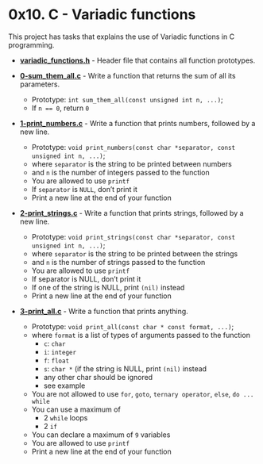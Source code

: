 # 0x10. C - Variadic functions
This project has tasks that explains the use of Variadic functions in C programming.

* **[variadic_functions.h](./variadic_functions.h)** - Header file that contains all function prototypes.
* **[0-sum_them_all.c](./0-sum_them_all.c)** - Write a function that returns the sum of all its parameters.
    * Prototype: `int sum_them_all(const unsigned int n, ...)`;
    * If `n == 0`, return `0`
* **[1-print_numbers.c](./1-print_numbers.c)** - Write a function that prints numbers, followed by a new line.
    * Prototype: `void print_numbers(const char *separator, const unsigned int n, ...)`;
    * where `separator` is the string to be printed between numbers
    * and `n` is the number of integers passed to the function
    * You are allowed to use `printf`
    * If `separator` is `NULL`, don’t print it
    * Print a new line at the end of your function
* **[2-print_strings.c](./2-print_strings.c)** - Write a function that prints strings, followed by a new line.
    * Prototype: `void print_strings(const char *separator, const unsigned int n, ...)`;
    * where `separator` is the string to be printed between the strings
    * and `n` is the number of strings passed to the function
    * You are allowed to use `printf`
    * If separator is NULL, don’t print it
    * If one of the string is NULL, print `(nil)` instead
    * Print a new line at the end of your function

* **[3-print_all.c](./3-print_all.c)** - Write a function that prints anything.
    * Prototype: `void print_all(const char * const format, ...)`;
    * where `format` is a list of types of arguments passed to the function
        * `c`: `char`
        * `i`: `integer`
        * `f`: `float`
        * `s`: `char *` (if the string is NULL, print `(nil)` instead
        * any other char should be ignored
        * see example
    * You are not allowed to use `for`, `goto`, `ternary operator`, `else`, `do ... while`
    * You can use a maximum of
        * 2 `while` loops
        * 2 `if`
    * You can declare a maximum of `9` variables
    * You are allowed to use `printf`
    * Print a new line at the end of your function